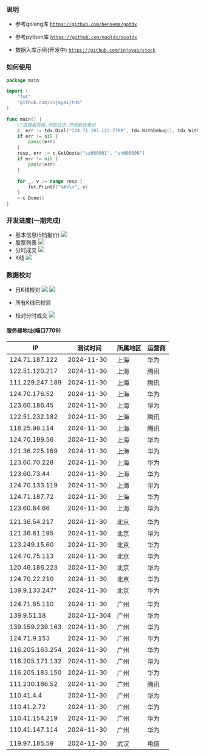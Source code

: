### 说明

* 参考golang库 [`https://github.com/bensema/gotdx`](https://github.com/bensema/gotdx)
* 参考python库 [`https://github.com/mootdx/mootdx`](https://github.com/mootdx/mootdx)

* 数据入库示例(开发中) [`https://github.com/injoyai/stock`](https://github.com/injoyai/stock)

### 如何使用

```go
package main

import (
	"fmt"
	"github.com/injoyai/tdx"
)

func main() {
	//连接服务器,开启日志,开启断连重试
	c, err := tdx.Dial("124.71.187.122:7709", tdx.WithDebug(), tdx.WithRedial())
	if err != nil {
		panic(err)
	}
	resp, err := c.GetQuote("sz000001", "sh600008")
	if err != nil {
		panic(err)
	}

	for _, v := range resp {
		fmt.Printf("%#v\n", v)
	}
	<-c.Done()
}

```

### 开发进度(一期完成)

* 基本信息(5档报价)
  ![](docs/plan20241025.png)
* 股票列表
  ![](docs/plan20241028-1.png)
* 分时成交
  ![](docs/plan20241028-2.png)
* K线
  ![](docs/plan20241029.png)

### 数据校对

* 日K线校对
  ![](docs/check_kline.png)
  ![](docs/check_kline_right.png)

* 所有K线已校验

* 校对分时成交
  ![](docs/check_trade.png)

#### 服务器地址(端口7709)

| IP              | 测试时间        | 所属地区 | 运营商 |
|-----------------|-------------|------|-----|
| 124.71.187.122  | 2024-11-30  | 上海   | 华为  |
| 122.51.120.217  | 2024-11-30  | 上海   | 腾讯  |
| 111.229.247.189 | 2024-11-30  | 上海   | 腾讯  |
| 124.70.176.52   | 2024-11-30  | 上海   | 华为  |
| 123.60.186.45   | 2024-11-30  | 上海   | 华为  |
| 122.51.232.182  | 2024-11-30  | 上海   | 腾讯  |
| 118.25.98.114   | 2024-11-30  | 上海   | 腾讯  |
| 124.70.199.56   | 2024-11-30  | 上海   | 华为  |
| 121.36.225.169  | 2024-11-30  | 上海   | 华为  |
| 123.60.70.228   | 2024-11-30  | 上海   | 华为  |
| 123.60.73.44    | 2024-11-30  | 上海   | 华为  |
| 124.70.133.119  | 2024-11-30  | 上海   | 华为  |
| 124.71.187.72   | 2024-11-30  | 上海   | 华为  |
| 123.60.84.66    | 2024-11-30  | 上海   | 华为  |
|                 |             |      |     |
| 121.36.54.217   | 2024-11-30  | 北京   | 华为  |
| 121.36.81.195   | 2024-11-30  | 北京   | 华为  |
| 123.249.15.60   | 2024-11-30  | 北京   | 华为  |
| 124.70.75.113   | 2024-11-30  | 北京   | 华为  |
| 120.46.186.223  | 2024-11-30  | 北京   | 华为  |
| 124.70.22.210   | 2024-11-30  | 北京   | 华为  |
| 139.9.133.247"  | 2024-11-30  | 北京   | 华为  |
|                 |             |      |     |
| 124.71.85.110   | 2024-11-30  | 广州   | 华为  |
| 139.9.51.18     | 2024-11-304 | 广州   | 华为  |
| 139.159.239.163 | 2024-11-30  | 广州   | 华为  |
| 124.71.9.153    | 2024-11-30  | 广州   | 华为  |
| 116.205.163.254 | 2024-11-30  | 广州   | 华为  |
| 116.205.171.132 | 2024-11-30  | 广州   | 华为  |
| 116.205.183.150 | 2024-11-30  | 广州   | 华为  |
| 111.230.186.52  | 2024-11-30  | 广州   | 腾讯  |
| 110.41.4.4      | 2024-11-30  | 广州   | 华为  |
| 110.41.2.72     | 2024-11-30  | 广州   | 华为  |
| 110.41.154.219  | 2024-11-30  | 广州   | 华为  |
| 110.41.147.114  | 2024-11-30  | 广州   | 华为  |
|                 |             |      |     |
| 119.97.185.59   | 2024-11-30  | 武汉   | 电信  |



